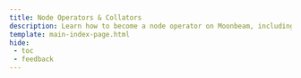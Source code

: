 ```yaml
---
title: Node Operators & Collators
description: Learn how to become a node operator on Moonbeam, including running a Moonbeam full node or collator node, indexer nodes, and oracle nodes.
template: main-index-page.html
hide: 
 - toc
 - feedback
---
```

